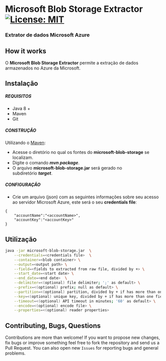 # Microsoft Blob Storage Extractor [![License: MIT](https://img.shields.io/badge/License-MIT-yellow.svg)](https://opensource.org/licenses/MIT)
### Extrator de dados Microsoft Azure

## How it works

O **Microsoft Blob Storage Extractor** permite a extração de dados armazenados no Azure da Microsoft.

## Instalação

##### REQUISITOS

- Java 8 +
- Maven
- Git

##### CONSTRUÇÃO

Utilizando o [Maven](https://maven.apache.org/):

- Acesse o diretório no qual os fontes do **microsoft-blob-storage** se localizam.
- Digite o comando _**mvn package**_.
- O arquivo **microsoft-blob-storage.jar** será gerado no subdiretório **_target_**.

##### CONFIGURAÇÃO

* Crie um arquivo (json) com as seguintes informações sobre seu acesso ao servidor Microsoft Azure, este será o seu **credentials file**:

```
{
	"accountName":"<accountName>",
	"accountKey":"<accountKey>"
}
```

## Utilização

```bash
java -jar microsoft-blob-storage.jar  \
	--credentials=<credentials file>  \
	--container=<blob container> \
	--output=<output path> \
	--field=<fields to extracted from raw file, divided by +> \
	--start_date=<start date> \
	--end_date=<end date>  \
	--delimiter=<(optional) file delimiter; ';' as default> \
	--prefix=<(optional) prefix; null as default> \
	--partition=<(optional) partition, divided by + if has more than one field> \
	--key=<(optional) unique key, divided by + if has more than one field> \
	--timeout=<(optional) API timeout in minutes; '60' as default> \
	--encode=<(optional) encode file> \
	--properties=<(optional) reader properties>
```

## Contributing, Bugs, Questions
Contributions are more than welcome! If you want to propose new changes, fix bugs or improve something feel free to fork the repository and send us a Pull Request. You can also open new `Issues` for reporting bugs and general problems.
